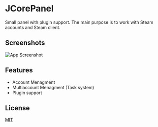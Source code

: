
# JCorePanel

Small panel with plugin support. The main purpose is to work with Steam accounts and Steam client.


## Screenshots

![App Screenshot](https://i.ibb.co/m682Nw1/image-psd.png)


## Features

- Account Menagment
- Multiaccount Menagment (Task system)
- Plugin support


## License

[MIT](https://choosealicense.com/licenses/mit/)

